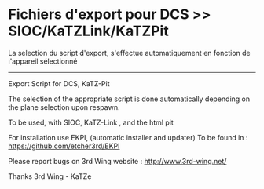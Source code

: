 # Fichiers d'export pour DCS >> SIOC/KaTZLink/KaTZPit

La selection du script d'export, s'effectue automatiquement en fonction de l'appareil sélectionné

-------------------------------

Export Script for DCS, KaTZ-Pit

The selection of the appropriate script is done automatically depending on the plane selection upon respawn.

To be used, with SIOC, KaTZ-Link , and the html pit

For installation use EKPI, (automatic installer and updater)
To be found in : https://github.com/etcher3rd/EKPI

Please report bugs on 3rd Wing website : http://www.3rd-wing.net/


Thanks
3rd Wing - KaTZe